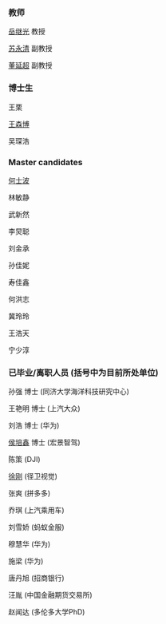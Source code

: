### 教师

[岳继光](https://tongjiseemct.github.io/yjgcn) 教授

[苏永清](https://tongjiseemct.github.io/syqcn) 副教授

[董延超](https://tongjiseemct.github.io/dyccn) 副教授

### 博士生

王栗

[王森博](https://github.com/WsbPro)

吴琛浩


### Master candidates

[何士波](https://github.com/heshibo1994)

林敏静

武新然

李炅聪

刘金承

孙佳妮

寿佳鑫

何洪志

冀玲玲

王浩天

宁少淳

### 已毕业/离职人员 (括号中为目前所处单位)

孙强 博士 (同济大学海洋科技研究中心)

王艳明 博士 (上汽大众)

刘浩 博士 (华为)

[侯培鑫](https://marquistj13.github.io/MyBlog/) 博士 (宏景智驾)

陈策 (DJI)

[徐刚](https://xugang.ink/) (径卫视觉)

张爽 (拼多多)

乔琪 (上汽乘用车)

刘雪娇 (蚂蚁金服)

穆慧华 (华为)

施梁 (华为)

唐丹旭 (招商银行)

汪胤 (中国金融期货交易所)

赵闻达 (多伦多大学PhD)